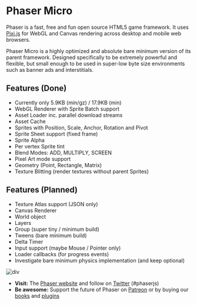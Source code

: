 # Phaser Micro

Phaser is a fast, free and fun open source HTML5 game framework. It uses [Pixi.js](https://github.com/GoodBoyDigital/pixi.js/) for WebGL and Canvas rendering across desktop and mobile web browsers.

Phaser Micro is a highly optimized and absolute bare minimum version of its parent framework. Designed specifically to be extremely powerful and flexible, but small enough to be used in super-low byte size environments such as banner ads and interstitials.

## Features (Done)

* Currently only 5.9KB (min/gz) / 17.9KB (min)
* WebGL Renderer with Sprite Batch support
* Asset Loader inc. parallel download streams
* Asset Cache
* Sprites with Position, Scale, Anchor, Rotation and Pivot
* Sprite Sheet support (fixed frame)
* Sprite Alpha
* Per vertex Sprite tint
* Blend Modes: ADD, MULTIPLY, SCREEN
* Pixel Art mode support
* Geometry (Point, Rectangle, Matrix)
* Texture Blitting (render textures without parent Sprites)

## Features (Planned)

* Texture Atlas support (JSON only)
* Canvas Renderer
* World object
* Layers
* Group (super tiny / minimum build)
* Tweens (bare minimum build)
* Delta Timer
* Input support (maybe Mouse / Pointer only)
* Loader callbacks (for progress events)
* Investigate bare minimum physics implementation (and keep optional)

![div](http://www.phaser.io/images/github/div.png)

* **Visit:** The [Phaser website](http://phaser.io) and follow on [Twitter](https://twitter.com/photonstorm) (#phaserjs)
* **Be awesome:** Support the future of Phaser on [Patreon](https://www.patreon.com/photonstorm) or by buying our [books](http://phaser.io/shop/books) and [plugins](http://phaser.io/shop/plugins)
